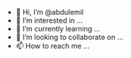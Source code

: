 - 👋 Hi, I’m @abdulemil
- 👀 I’m interested in ...
- 🌱 I’m currently learning ...
- 💞️ I’m looking to collaborate on ...
- 📫 How to reach me ...

<!---
abdulemil/abdulemil is a ✨ special ✨ repository because its `README.md` (this file) appears on your GitHub profile.
You can click the Preview link to take a look at your changes.
--->
